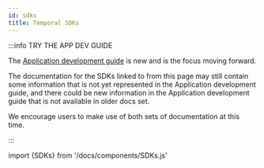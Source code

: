```yaml
---
id: sdks
title: Temporal SDKs
---
```


:::info TRY THE APP DEV GUIDE

The [Application development guide](/application-development) is new and is the focus moving forward.

The documentation for the SDKs linked to from this page may still contain some information that is not yet represented in the Application development guide, and there could be new information in the Application development guide that is not available in older docs set.

We encourage users to make use of both sets of documentation at this time.

:::

import {SDKs} from '/docs/components/SDKs.js'

<SDKs/>
